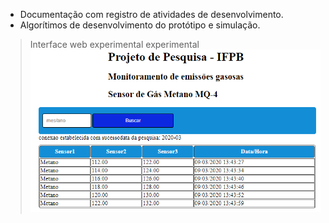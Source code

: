 - Documentação com registro de atividades de desenvolvimento.
- Algorítimos de desenvolvimento do protótipo e simulação.
> Interface web experimental experimental
![user-interface](interface-web-simulacao.png)

